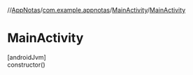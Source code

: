 //[AppNotas](../../../index.md)/[com.example.appnotas](../index.md)/[MainActivity](index.md)/[MainActivity](-main-activity.md)

# MainActivity

[androidJvm]\
constructor()
